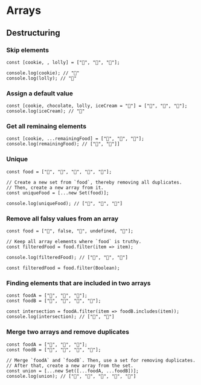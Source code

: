 # Arrays

## Destructuring

### Skip elements

```
const [cookie, , lolly] = ["🍪", "🍫", "🍭"];

console.log(cookie); // "🍪"
console.log(lolly); // "🍭"
```

### Assign a default value

```
const [cookie, chocolate, lolly, iceCream = "🍦"] = ["🍪", "🍫", "🍭"];
console.log(iceCream); // "🍦"
```

### Get all reminaing elements

```
const [cookie, ...remainingFood] = ["🍪", "🍫", "🍭"];
console.log(remainingFood); // ["🍫", "🍭"]]
```

### Unique

```
const food = ["🍪", "🍫", "🍫", "🍭", "🍪"];

// Create a new set from `food`, thereby removing all duplicates.
// Then, create a new array from it.
const uniqueFood = [...new Set(food)];

console.log(uniqueFood); // ["🍪", "🍫", "🍭"]
```

### Remove all falsy values from an array

```
const food = ["🍪", false, "🍫", undefined, "🍭"];

// Keep all array elements where `food` is truthy.
const filteredFood = food.filter(item => item);

console.log(filteredFood); // ["🍪", "🍫", "🍭"]
```

```
const filteredFood = food.filter(Boolean);
```

### Finding elements that are included in two arrays

```
const foodA = ["🍪", "🍫", "🍭"];
const foodB = ["🍭", "🍧", "🍦", "🍫"];

const intersection = foodA.filter(item => foodB.includes(item));
console.log(intersection); // ["🍫", "🍭"]
```

### Merge two arrays and remove duplicates

```
const foodA = ["🍪", "🍫", "🍭"];
const foodB = ["🍭", "🍧", "🍦", "🍫"];

// Merge `foodA` and `foodB`. Then, use a set for removing duplicates.
// After that, create a new array from the set.
const union = [...new Set([...foodA, ...foodB])];
console.log(union); // ["🍪", "🍫", "🍭", "🍧", "🍦"]
```
